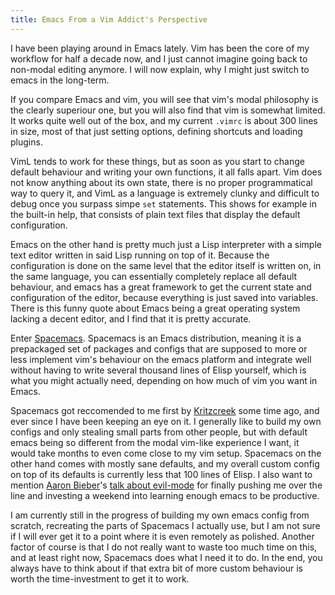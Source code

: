```yaml
---
title: Emacs From a Vim Addict's Perspective
---
```


I have been playing around in Emacs lately. Vim has been the core of my workflow
for half a decade now, and I just cannot imagine going back to non-modal editing
anymore. I will now explain, why I might just switch to emacs in the long-term.

If you compare Emacs and vim, you will see that vim's modal philosophy is the
clearly superiour one, but you will also find that vim is somewhat limited. It
works quite well out of the box, and my current `.vimrc` is about 300 lines in
size, most of that just setting options, defining shortcuts and loading plugins.

VimL tends to work for these things, but as soon as you start to change default
behaviour and writing your own functions, it all falls apart. Vim does not know
anything about its own state, there is no proper programmatical way to query it,
and VimL as a language is extremely clunky and difficult to debug once you
surpass simpe `set` statements. This shows for example in the built-in help,
that consists of plain text files that display the default configuration.

Emacs on the other hand is pretty much just a Lisp interpreter with a simple
text editor written in said Lisp running on top of it. Because the configuration
is done on the same level that the editor itself is written on, in the same
language, you can essentially completely replace all default behaviour, and
emacs has a great framework to get the current state and configuration of the
editor, because everything is just saved into variables. There is this funny
quote about Emacs being a great operating system lacking a decent editor, and I
find that it is pretty accurate.

Enter [Spacemacs][sm]. Spacemacs is an Emacs distribution, meaning it is a
prepackaged set of packages and configs that are supposed to more or less
implement vim's behaviour on the emacs platform and integrate well without
having to write several thousand lines of Elisp yourself, which is what you
might actually need, depending on how much of vim you want in Emacs.

Spacemacs got reccomended to me first by [Kritzcreek][kritz] some time ago, and
ever since I have been keeping an eye on it. I generally like to build my own
configs and only stealing small parts from other people, but with default emacs
being so different from the modal vim-like experience I want, it would take
months to even come close to my vim setup. Spacemacs on the other hand comes
with mostly sane defaults, and my overall custom config on top of its defaults
is currently less that 100 lines of Elisp. I also want to mention
[Aaron Bieber][bieber]'s [talk about evil-mode][talk] for finally pushing me
over the line and investing a weekend into learning enough emacs to be
productive.

I am currently still in the progress of building my own emacs config from
scratch, recreating the parts of Spacemacs I actually use, but I am not sure if
I will ever get it to a point where it is even remotely as polished. Another
factor of course is that I do not really want to waste too much time on this,
and at least right now, Spacemacs does what I need it to do. In the end, you
always have to think about if that extra bit of more custom behaviour is worth
the time-investment to get it to work.

  [sm]: http://spacemacs.org/
  [kritz]: https://kritzcreek.github.io/
  [bieber]: http://blog.aaronbieber.com/
  [talk]: https://www.youtube.com/watch?v=JWD1Fpdd4Pc
